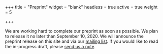 +++
title = "Preprint"
widget = "blank"
headless = true
active = true
weight = 5

+++

We are working hard to complete our preprint as soon as possible. We plan to release it no later than September 10, 2020. We will announce the preprint release on this site and via our [mailing list](#mailing-list). If you would like to read the in-progress draft, please [send us a note](#contact).
